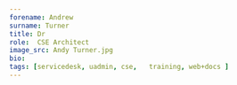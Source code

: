```yaml
---
forename: Andrew
surname: Turner
title: Dr
role:  CSE Architect
image_src: Andy Turner.jpg
bio: 
tags: [servicedesk, uadmin, cse,   training, web+docs ] 
---
```

